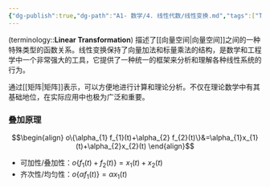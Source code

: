 ```yaml
---
{"dg-publish":true,"dg-path":"A1- 数学/4. 线性代数/线性变换.md","tags":["Transform","Linear"],"aliases":["叠加原理"],"permalink":"/A1- 数学/4. 线性代数/线性变换/","dgPassFrontmatter":true,"noteIcon":"","created":"2024-06-02T16:12:07.000+08:00","updated":"2025-05-20T19:11:33.000+08:00"}
---
```


(terminology::**Linear Transformation**)
描述了[[向量空间\|向量空间]]之间的一种特殊类型的函数关系。线性变换保持了向量加法和标量乘法的结构，是数学和工程学中一个非常强大的工具，它提供了一种统一的框架来分析和理解各种线性系统的行为。

通过[[矩阵\|矩阵]]表示，可以方便地进行计算和理论分析。不仅在理论数学中有其基础地位，在实际应用中也极为广泛和重要。

### 叠加原理
$$\begin{align}
o\{\alpha_{1} f_{1}(t)+\alpha_{2} f_{2}(t)\}&=\alpha_{1}x_{1}(t)+\alpha_{2}x_{2}(t)
\end{align}$$

- 可加性/叠加性：$o\{f_{1}(t)+f_{2}(t)\}=x_{1}(t)+x_{2}(t)$
- 齐次性/均匀性：$o\{\alpha f_{1}(t)\}=\alpha x_{1}(t)$

